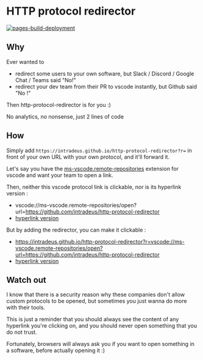 # HTTP protocol redirector
[![pages-build-deployment](https://github.com/intradeus/http-protocol-redirector/actions/workflows/pages/pages-build-deployment/badge.svg)](https://github.com/intradeus/http-protocol-redirector/actions/workflows/pages/pages-build-deployment)
## Why 
Ever wanted to  
- redirect some users to your own software, but Slack / Discord / Google Chat / Teams said "No!"
- redirect your dev team from their PR to vscode instantly, but Github said "No !"

Then http-protocol-redirector is for you :)

No analytics, no nonsense, just 2 lines of code

## How 
Simply add `https://intradeus.github.io/http-protocol-redirector?r=` in front of your own URL with your own protocol, and it'll forward it.


Let's say you have the [ms-vscode.remote-repositories](https://marketplace.visualstudio.com/items?itemName=github.remotehub) extension for vscode and want your team to open a link.

Then, neither this vscode protocol link is clickable, nor is its hyperlink version :  
- vscode://ms-vscode.remote-repositories/open?url=https://github.com/intradeus/http-protocol-redirector
- [hyperlink version](vscode://ms-vscode.remote-repositories/open?url=https://github.com/intradeus/http-protocol-redirector)

But by adding the redirector, you can make it clickable : 
- https://intradeus.github.io/http-protocol-redirector?r=vscode://ms-vscode.remote-repositories/open?url=https://github.com/intradeus/http-protocol-redirector
- [hyperlink version](https://intradeus.github.io/http-protocol-redirector?r=vscode://ms-vscode.remote-repositories/open?url=https://github.com/intradeus/http-protocol-redirector)

## Watch out
I know that there is a security reason why these companies don't allow custom protocols to be opened, but sometimes you just wanna do more with their tools. 

This is just a reminder that you should always see the content of any hyperlink you're clicking on, and you should never open something that you do not trust.

Fortunately, browsers will always ask you if you want to open something in a software, before actually opening it :)